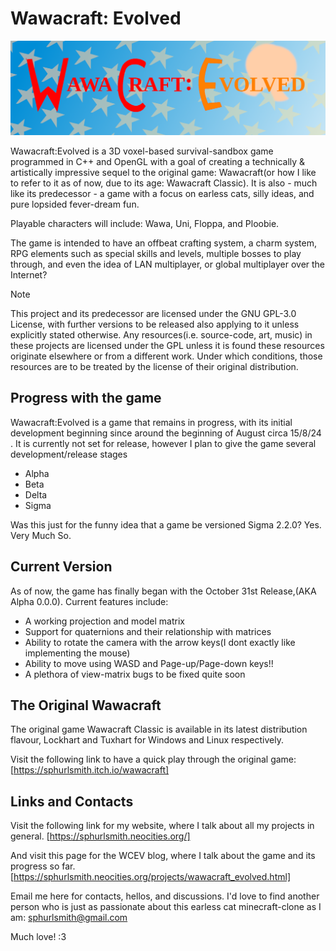 # Wawacraft: Evolved

![The Wawacraft:Evolved Logo!](./tex/art/wawacraft_logo_complete.png)

Wawacraft:Evolved is a 3D voxel-based survival-sandbox game programmed in C++ and 
OpenGL with a goal of creating a technically & artistically impressive sequel to 
the original game: Wawacraft(or how I like to refer to it as of now, due to its 
age: Wawacraft Classic). It is also - much like its predecessor - a game with a focus 
on earless cats, silly ideas, and pure lopsided fever-dream fun.

Playable characters will include: Wawa, Uni, Floppa, and Ploobie.

The game is intended to have an offbeat crafting system, a charm system, RPG elements 
such as special skills and levels, multiple bosses to play through, and even the idea 
of LAN multiplayer, or global multiplayer over the Internet?

> [!NOTE]
> This project and its predecessor are licensed under the GNU GPL-3.0 License, with further 
> versions to be released also applying to it unless explicitly stated otherwise.
> Any resources(i.e. source-code, art, music) in these projects are licensed under the GPL
> unless it is found these resources originate elsewhere or from a different work. Under which
> conditions, those resources are to be treated by the license of their original distribution.

## Progress with the game

Wawacraft:Evolved is a game that remains in progress, with its initial development 
beginning since around the beginning of August circa 15/8/24 . It is currently not 
set for release, however I plan to give the game several development/release stages

* Alpha 
* Beta
* Delta
* Sigma

Was this just for the funny idea that a game be versioned Sigma 2.2.0? Yes. Very Much So.

## Current Version

As of now, the game has finally began with the October 31st Release,(AKA Alpha 0.0.0). Current 
features include:

* A working projection and model matrix
* Support for quaternions and their relationship with matrices
* Ability to rotate the camera with the arrow keys(I dont exactly like implementing the mouse)
* Ability to move using WASD and Page-up/Page-down keys!!
* A plethora of view-matrix bugs to be fixed quite soon

## The Original Wawacraft

The original game Wawacraft Classic is available in its latest distribution flavour, 
Lockhart and Tuxhart for Windows and Linux respectively.

Visit the following link to have a quick play through the original game:
[https://sphurlsmith.itch.io/wawacraft]

## Links and Contacts

Visit the following link for my website, where I talk about all my projects in general.
[https://sphurlsmith.neocities.org/]

And visit this page for the WCEV blog, where I talk about the game and its progress so far. 
[https://sphurlsmith.neocities.org/projects/wawacraft_evolved.html]

Email me here for contacts, hellos, and discussions. I'd love to find another person 
who is just as passionate about this earless cat minecraft-clone as I am:
<sphurlsmith@gmail.com>

Much love! :3
